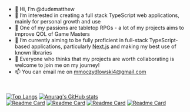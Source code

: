 - 👋 Hi, I’m @dudematthew
- 👀 I’m interested in creating a full stack TypeScript web applications, mainly for personal growth and use
- 🎲 One of my passions are tabletop RPGs - a lot of my projects aims to improve QOL of Game Masters
- 🌱 I’m currently aiming to be fully proficient in full-stack TypeScript-based applications, particularly [Next.js](https://nextjs.org/) and making my best use of known libraries
- 💞️ Everyone who thinks that my projects are worth collaborating is welcome to join me on my journey!
- 📫 You can email me on mmoczydlowski4@gmail.com

<br>

[![Top Langs](https://github-readme-stats.vercel.app/api/top-langs/?username=dudematthew&theme=dark)](https://github.com/anuraghazra/github-readme-stats)
[![Anurag's GitHub stats](https://github-readme-stats.vercel.app/api?username=dudematthew&theme=dark)](https://github.com/anuraghazra/github-readme-stats)
<br>
[![Readme Card](https://github-readme-stats.vercel.app/api/pin/?username=dudematthew&repo=boost-rpg-tools&theme=dark)](https://github.com/dudematthew/boost-rpg-tools)
[![Readme Card](https://github-readme-stats.vercel.app/api/pin/?username=dudematthew&repo=pla-manager&theme=dark)](https://github.com/dudematthew/pla-manager)
[![Readme Card](https://github-readme-stats.vercel.app/api/pin/?username=dudematthew&repo=obozy-website&theme=dark)](https://github.com/dudematthew/obozy-website)
[![Readme Card](https://github-readme-stats.vercel.app/api/pin/?username=dudematthew&repo=sotdl-character-generator&theme=dark)](https://github.com/dudematthew/sotdl-character-generator)
